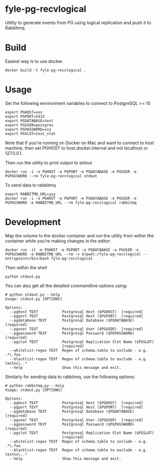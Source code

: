 # fyle-pg-recvlogical

Utility to generate events from PG using logical replication and push it to Rabbitmq.

# Build

Easiest way is to use docker.

```
docker build -t fyle-pg-recvlogical .
```

# Usage

Set the following environment variables to connect to PostgreSQL >= 10

```
export PGHOST=xxx
export PGPORT=5432
export PGDATABASE=test
export PGUSER=postgres
export PGPASSWORD=xxx
export PGSLOT=test_slot
```

Note that if you're running on Docker on Mac and want to connect to host machine, then set PGHOST to host.docker.internal and not localhost or 127.0.0.1.

Then run the utility to print output to stdout
```
docker run -i -e PGHOST -e PGPORT -e PGDATABASE -e PGUSER -e PGPASSWORD --rm fyle-pg-recvlogical stdout
```

To send data to rabbitmq
```
export RABBITMQ_URL=yyy
docker run -i -e PGHOST -e PGPORT -e PGDATABASE -e PGUSER -e PGPASSWORD -e RABBITMQ_URL --rm fyle-pg-recvlogical rabbitmq
```

# Development

Map the volume to the docker container and run the utility from within the container while you're making changes in the editor:

```
docker run -it -e PGHOST -e PGPORT -e PGDATABASE -e PGUSER -e PGPASSWORD -e RABBITMQ_URL --rm -v $(pwd):/fyle-pg-recvlogical --entrypoint=/bin/bash fyle-pg-recvlogical
```

Then within the shell

```
python stdout.py
```

You can also get all the detailed commandline options using:
```
# python stdout.py --help
Usage: stdout.py [OPTIONS]

Options:
  --pghost TEXT           Postgresql Host ($PGHOST)  [required]
  --pgport TEXT           Postgresql Host ($PGPORT)  [required]
  --pgdatabase TEXT       Postgresql Database ($PGDATABASE)  [required]
  --pguser TEXT           Postgresql User ($PGUSER)  [required]
  --pgpassword TEXT       Postgresql Password ($PGPASSWORD)  [required]
  --pgslot TEXT           Postgresql Replication Slot Name ($PGSLOT)
                          [required]
  --whitelist-regex TEXT  Regex of schema.table to include - e.g. .*\.foo
  --blacklist-regex TEXT  Regex of schema.table to exclude - e.g. testns\..*
  --help                  Show this message and exit.
```

Similarly for sending data to rabbitmq, use the following options:
```
# python rabbitmq.py --help
Usage: stdout.py [OPTIONS]

Options:
  --pghost TEXT           Postgresql Host ($PGHOST)  [required]
  --pgport TEXT           Postgresql Host ($PGPORT)  [required]
  --pgdatabase TEXT       Postgresql Database ($PGDATABASE)  [required]
  --pguser TEXT           Postgresql User ($PGUSER)  [required]
  --pgpassword TEXT       Postgresql Password ($PGPASSWORD)  [required]
  --pgslot TEXT           Postgresql Replication Slot Name ($PGSLOT)
                          [required]
  --whitelist-regex TEXT  Regex of schema.table to include - e.g. .*\.foo
  --blacklist-regex TEXT  Regex of schema.table to exclude - e.g. testns\..*
  --help                  Show this message and exit.
```